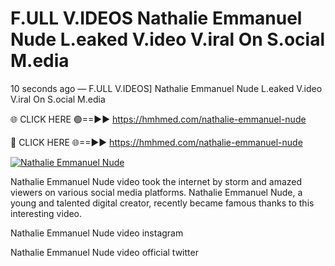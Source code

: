 # F.ULL V.IDEOS Nathalie Emmanuel Nude L.eaked V.ideo V.iral On S.ocial M.edia

10 seconds ago — F.ULL V.IDEOS] Nathalie Emmanuel Nude L.eaked V.ideo V.iral On S.ocial M.edia

🌐 CLICK HERE 🟢==►► https://hmhmed.com/nathalie-emmanuel-nude

🔴 CLICK HERE 🌐==►► https://hmhmed.com/nathalie-emmanuel-nude

[![Nathalie Emmanuel Nude](https://i.imgur.com/dJHk4Zq.gif)](https://hmhmed.com/nathalie-emmanuel-nude)

Nathalie Emmanuel Nude video took the internet by storm and amazed viewers on various social media platforms. Nathalie Emmanuel Nude, a young and talented digital creator, recently became famous thanks to this interesting video.

Nathalie Emmanuel Nude video instagram

Nathalie Emmanuel Nude video official twitter